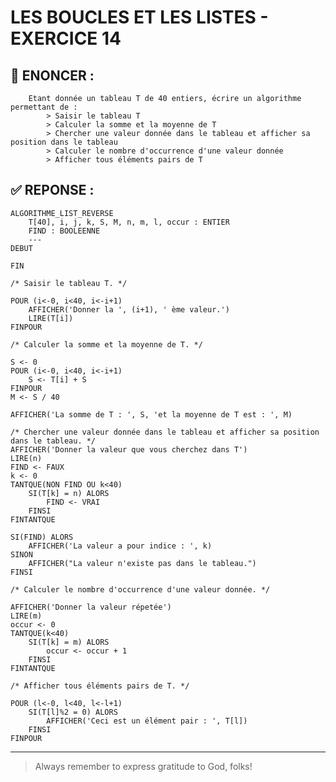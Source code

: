 # LES BOUCLES ET LES LISTES - EXERCICE 14

## 🌟 ENONCER :
```
    Etant donnée un tableau T de 40 entiers, écrire un algorithme permettant de :
        > Saisir le tableau T
        > Calculer la somme et la moyenne de T
        > Chercher une valeur donnée dans le tableau et afficher sa position dans le tableau
        > Calculer le nombre d'occurrence d'une valeur donnée
        > Afficher tous éléments pairs de T
```

## ✅ REPONSE :

````
ALGORITHME_LIST_REVERSE
    T[40], i, j, k, S, M, n, m, l, occur : ENTIER
    FIND : BOOLEENNE
    ---
DEBUT

FIN 
````
    /* Saisir le tableau T. */

    POUR (i<-0, i<40, i<-i+1)
        AFFICHER('Donner la ', (i+1), ' ème valeur.')
        LIRE(T[i])
    FINPOUR

    /* Calculer la somme et la moyenne de T. */

    S <- 0
    POUR (i<-0, i<40, i<-i+1)
        S <- T[i] + S
    FINPOUR
    M <- S / 40

    AFFICHER('La somme de T : ', S, 'et la moyenne de T est : ', M)

    /* Chercher une valeur donnée dans le tableau et afficher sa position dans le tableau. */
    AFFICHER('Donner la valeur que vous cherchez dans T')
    LIRE(n)
    FIND <- FAUX
    k <- 0
    TANTQUE(NON FIND OU k<40)
        SI(T[k] = n) ALORS
            FIND <- VRAI
        FINSI
    FINTANTQUE

    SI(FIND) ALORS
        AFFICHER('La valeur a pour indice : ', k)
    SINON
        AFFICHER("La valeur n'existe pas dans le tableau.")
    FINSI

    /* Calculer le nombre d'occurrence d'une valeur donnée. */

    AFFICHER('Donner la valeur répetée')
    LIRE(m)
    occur <- 0
    TANTQUE(k<40)
        SI(T[k] = m) ALORS
            occur <- occur + 1
        FINSI
    FINTANTQUE

    /* Afficher tous éléments pairs de T. */

    POUR (l<-0, l<40, l<-l+1)
        SI(T[l]%2 = 0) ALORS
            AFFICHER('Ceci est un élément pair : ', T[l])
        FINSI
    FINPOUR

--- 

> Always remember to express gratitude to God, folks!